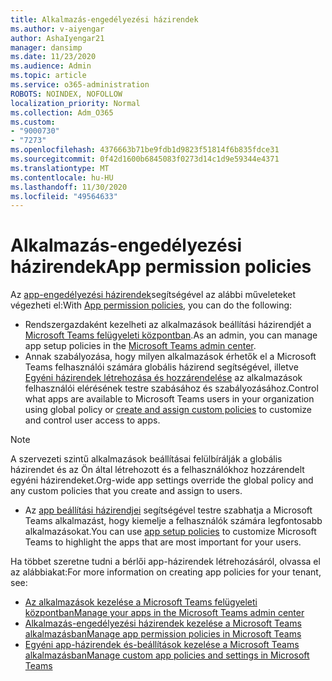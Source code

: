 ```yaml
---
title: Alkalmazás-engedélyezési házirendek
ms.author: v-aiyengar
author: AshaIyengar21
manager: dansimp
ms.date: 11/23/2020
ms.audience: Admin
ms.topic: article
ms.service: o365-administration
ROBOTS: NOINDEX, NOFOLLOW
localization_priority: Normal
ms.collection: Adm_O365
ms.custom:
- "9000730"
- "7273"
ms.openlocfilehash: 4376663b71be9fdb1d9823f51814f6b835fdce31
ms.sourcegitcommit: 0f42d1600b6845083f0273d14c1d9e59344e4371
ms.translationtype: MT
ms.contentlocale: hu-HU
ms.lasthandoff: 11/30/2020
ms.locfileid: "49564633"
---
```

# <a name="app-permission-policies"></a><span data-ttu-id="0bf28-102">Alkalmazás-engedélyezési házirendek</span><span class="sxs-lookup"><span data-stu-id="0bf28-102">App permission policies</span></span>

<span data-ttu-id="0bf28-103">Az [app-engedélyezési házirendek](https://docs.microsoft.com/microsoftteams/teams-app-permission-policies)segítségével az alábbi műveleteket végezheti el:</span><span class="sxs-lookup"><span data-stu-id="0bf28-103">With [App permission policies](https://docs.microsoft.com/microsoftteams/teams-app-permission-policies), you can do the following:</span></span>
- <span data-ttu-id="0bf28-104">Rendszergazdaként kezelheti az alkalmazások beállítási házirendjét a [Microsoft Teams felügyeleti központban](https://admin.teams.microsoft.com/policies/app-permission).</span><span class="sxs-lookup"><span data-stu-id="0bf28-104">As an admin, you can manage app setup policies in the [Microsoft Teams admin center](https://admin.teams.microsoft.com/policies/app-permission).</span></span>
- <span data-ttu-id="0bf28-105">Annak szabályozása, hogy milyen alkalmazások érhetők el a Microsoft Teams felhasználói számára globális házirend segítségével, illetve [Egyéni házirendek létrehozása és hozzárendelése](https://docs.microsoft.com/microsoftteams/teams-app-permission-policies#create-a-custom-app-permission-policy) az alkalmazások felhasználói elérésének testre szabásához és szabályozásához.</span><span class="sxs-lookup"><span data-stu-id="0bf28-105">Control what apps are available to Microsoft Teams users in your organization using global policy or [create and assign custom policies](https://docs.microsoft.com/microsoftteams/teams-app-permission-policies#create-a-custom-app-permission-policy) to customize and control user access to apps.</span></span> 
> [!NOTE]
> <span data-ttu-id="0bf28-106">A szervezeti szintű alkalmazások beállításai felülbírálják a globális házirendet és az Ön által létrehozott és a felhasználókhoz hozzárendelt egyéni házirendeket.</span><span class="sxs-lookup"><span data-stu-id="0bf28-106">Org-wide app settings override the global policy and any custom policies that you create and assign to users.</span></span>
- <span data-ttu-id="0bf28-107">Az [app beállítási házirendjei](https://docs.microsoft.com/microsoftteams/teams-app-setup-policies) segítségével testre szabhatja a Microsoft Teams alkalmazást, hogy kiemelje a felhasználók számára legfontosabb alkalmazásokat.</span><span class="sxs-lookup"><span data-stu-id="0bf28-107">You can use [app setup policies](https://docs.microsoft.com/microsoftteams/teams-app-setup-policies) to customize Microsoft Teams to highlight the apps that are most important for your users.</span></span> 


<span data-ttu-id="0bf28-108">Ha többet szeretne tudni a bérlői app-házirendek létrehozásáról, olvassa el az alábbiakat:</span><span class="sxs-lookup"><span data-stu-id="0bf28-108">For more information on creating app policies for your tenant, see:</span></span>
- [<span data-ttu-id="0bf28-109">Az alkalmazások kezelése a Microsoft Teams felügyeleti központban</span><span class="sxs-lookup"><span data-stu-id="0bf28-109">Manage your apps in the Microsoft Teams admin center</span></span>](https://docs.microsoft.com/MicrosoftTeams/manage-apps)
- [<span data-ttu-id="0bf28-110">Alkalmazás-engedélyezési házirendek kezelése a Microsoft Teams alkalmazásban</span><span class="sxs-lookup"><span data-stu-id="0bf28-110">Manage app permission policies in Microsoft Teams</span></span>](https://docs.microsoft.com/microsoftteams/teams-app-permission-policies)
- [<span data-ttu-id="0bf28-111">Egyéni app-házirendek és-beállítások kezelése a Microsoft Teams alkalmazásban</span><span class="sxs-lookup"><span data-stu-id="0bf28-111">Manage custom app policies and settings in Microsoft Teams</span></span>](https://docs.microsoft.com/MicrosoftTeams/teams-custom-app-policies-and-settings)

